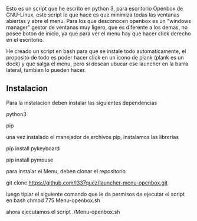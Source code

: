 Esto es un script que he escrito en python 3, para escritorio Openbox de GNU-Linux, este script lo que hace es que minimiza todas las ventanas abiertas y abre el menu. Para los que desconocen
openbox es un "windows manager"  gestor de ventanas muy ligero, que es diferente a los demas, no posee boton de inicio, ya que para ver el menu hay que hacer click derecho en el escritorio.


He creado un script en bash para que se instale todo automaticamente, el proposito de todo es poder hacer click en un icono de plank (plank es un dock) y que salga el menu, pero si desean ubucar ese launcher en la barra lateral, tambien lo pueden hacer.


## Instalacion
Para la instalacion deben instalar las siguientes dependencias

python3

pip

una vez instalado el manejador de archivos pip, instalamos las librerias

pip install pykeyboard

pip install pymouse


para instalar el Menu, deben clonar el repositorio

git clone https://github.com/l337quez/launcher-menu-openbox.git

luego tipiar el siguiente comando que le da permisos de ejecutar el script en bash
chmod 775 Menu-openbox.sh

ahora ejecutamos el script
./Menu-openbox.sh
